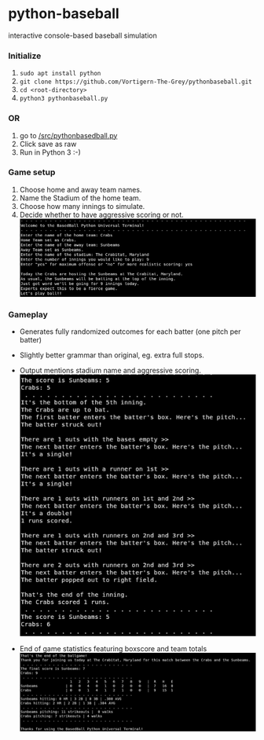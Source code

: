 # python-baseball
interactive console-based baseball simulation

### Initialize
1. `sudo apt install python`
2. `git clone https://github.com/Vortigern-The-Grey/pythonbaseball.git`
3. `cd <root-directory>`
4. `python3 pythonbaseball.py`

### OR
1. go to [/src/pythonbasedball.py](/src/pythonbasedball.py)
2. Click save as raw
3. Run in Python 3 :-)

### Game setup
1. Choose home and away team names.
2. Name the Stadium of the home team.
2. Choose how many innings to simulate.
4. Decide whether to have aggressive scoring or not.
![](/images/setup1.png)


### Gameplay
 - Generates fully randomized outcomes for each batter (one pitch per batter)
 - Slightly better grammar than original, eg. extra full stops. 
 - Output mentions stadium name and aggressive scoring.
![](/images/gameplay.png)

 - End of game statistics featuring boxscore and team totals
 ![](/images/endgame.png)